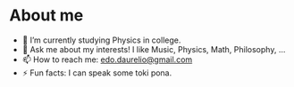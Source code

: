 # About me

- 🌱 I’m currently studying Physics in college.
- 💬 Ask me about my interests! I like Music, Physics, Math, Philosophy, ...
- 📫 How to reach me: edo.daurelio@gmail.com
- ⚡ Fun facts: I can speak some toki pona.

<!--
- 🔭 I’m currently working on ...
- 👯 I’m looking to collaborate on ...
- 🤔 I’m looking for help with ...
- 😄 Pronouns: he/him
-->
